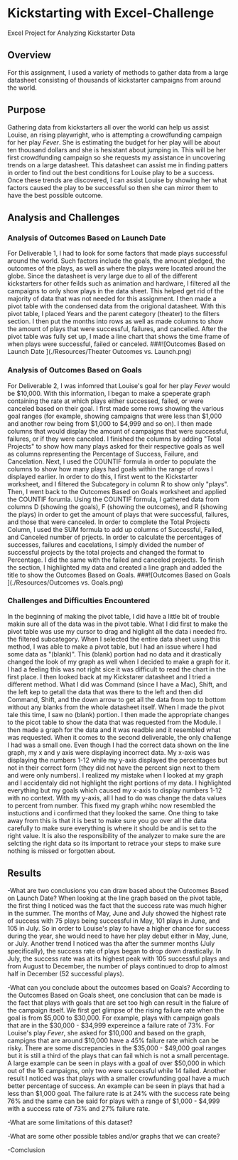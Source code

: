 # Kickstarting with Excel-Challenge
Excel Project for Analyzing Kickstarter Data

## Overview
For this assignment, I used a variety of methods to gather data from a large datasheet consisting of thousands of kickstarter campaigns from around the world. 

## Purpose
Gathering data from kickstarters all over the world can help us assist Louise, an rising playwright, who is attempting a crowdfunding campaign for her play _Fever_. She is estimating the budget for her play will be about ten thousand dollars and she is hesistant about jumping in. This will be her first crowdfunding campaign so she requests my assistance in uncovering trends on a large datasheet. This datasheet can assist me in finding patters in order to find out the best conditions for Louise play to be a success. Once these trends are discovered, I can assist Louise by showing her what factors caused the play to be successful so then she can mirror them to have the best possible outcome.

## Analysis and Challenges
### Analysis of Outcomes Based on Launch Date
For Deliverable 1, I had to look for some factors that made plays successful around the world. Such factors include the goals, the amount pledged, the outcomes of the plays, as well as where the plays were located around the globe. Since the datasheet is very large due to all of the different kickstarters for other feilds such as animation and hardware, I filtered all the campaigns to only show plays in the data sheet. This helped get rid of the majority of data that was not needed for this assignment. I then made a pivot table with the condensed data from the origional datasheet. With this pivot table, I placed Years and the parent category (theater) to the filters section. I then put the months into rows as well as made columns to show the amount of plays that were  successful, failures, and cancelled. After the pivot table was fully set up, I made a line chart that shows the time frame of when plays were successful, failed or canceled. 
###![Outcomes Based on Launch Date ](./Resources/Theater Outcomes vs. Launch.png)

### Analysis of Outcomes Based on Goals
For Deliverable 2, I was infomred that Louise's goal for her play _Fever_ would be $10,000. With this information, I began to make a speperate graph containing the rate at which plays either successed, failed, or were canceled based on their goal. I first made some rows showing the various goal ranges (for example, showing campaigns that were less than $1,000 and another row being from $1,000 to $4,999 and so on). I then made columns that would display the amount of campaigns that were successful, failures, or if they were canceled. I finished the columns by adding "Total Projects" to show how many plays asked for their respective goals as well as columns representing the Percentage of Success, Failure, and Cancelation. Next, I used the COUNTIF formula in order to populate the columns to show how many plays had goals within the range of rows I displayed earlier. In order to do this, I first went to the Kickstarter worksheet, and I filtered the Subcategory in column R to show only "plays". Then, I went back to the Outcomes Based on Goals worksheet and applied the COUNTIF forumla.  Using the COUNTIF formula, I gathered data from columns D (showing the goals), F (showing the outcomes), and R (showing the plays) in order to get the amount of plays that were successful, failures, and those that were canceled. In order to complete the Total Projects Column, I used the SUM formula to add up columns of Successful, Failed, and Canceled number of prjects. In order to calculate the percentages of successes, failures and cacelations, I simply divided the number of successful projects by the total projects and changed the format to Percentage. I did the same with the failed and canceled projects. To finish the section, I highlighted my data and created a line graph and added the title to show the Outcomes Based on Goals.
###![Outcomes Based on Goals ](./Resources/Outcomes vs. Goals.png)

### Challenges and Difficulties Encountered
In the beginning of making the pivot table, I did have a little bit of trouble makin sure all of the data was in the pivot table. What I did first to make the pivot table was use my cursor to drag and higlight all the data i needed fro. the filtered subcategory. When I selected the entire data sheet using this method, I was able to make a pivot table, but I had an issue where I had some data as "(blank)". This (blank) portion had no data and it drastically changed the look of my graph as well when I decided to make a graph for it. I had a feeling this was not right sice it was difficult to read the chart in the first place. I then looked back at my Kickstarer datasheet and I tried a different method. What I did was Command (since I have a Mac), Shift, and the left kep to getall the data that was there to the left and then did Command, Shift, and the down arrow to get all the data from top to bottom without any blanks from the whole datasheet itself. When I made the pivot tale this time, I saw no (blank) portion. I then made the appropriate changes to the picot table to show the data that was requested from the Module. I then made a graph for the data and it was readble and it resembled what was requested.
When it comes to the second deliverable, the only challenge I had was a small one. Even though I had the correct data shown on the line graph, my x and y axis were displaying incorrect data. My x-axis was displaying the numbers 1-12 while my y-axis displayed the percentages but not in their correct form (they did not have the percent sign next to them and were only numbers). I realized my mistake when I looked at my graph and I accidentaly did not highlight the right portions of my data. I highlighted everything but my goals which caused my x-axis to display numbers 1-12 with no context. With my y-axis, all I had to do was change the data values to percent from number. This fixed my graph whihc now resembled the instuctions and i confirmed that they looked the same. One thing to take away from this is that it is best to make sure you go over all the data carefully to make sure everything is where it should be and is set to the right value. It is also the responsibility of the analyzer to make sure the are selcting the right data so its important to retrace your steps to make sure nothing is missed or forgotten about. 

## Results
-What are two conclusions you can draw based about the Outcomes Based on Launch Date?
When looking at the line graph based on the pivot table, the first thing I noticed was the fact that the success rate was much higher in the summer. The months of May, June and July showed the highest rate of success with 75 plays being successful in May, 101 plays in June, and 105 in July. So in order to Louise's play to have a higher chance for success during the year, she would need to have her play debut either in May, June, or July. Another trend I noticed was tha after the summer months (July specifically), the success rate of plays began to drop down drastically. In July, the success rate was at its highest peak with 105 successful plays and from August to December, the number of plays continued to drop to almost half in December (52 successful plays).

-What can you conclude about the outcomes based on Goals?
According to the Outcomes Based on Goals sheet, one conclusion that can be made is the fact that plays with goals that are set too high can result in the fialure of the campaign itself. We first get  glimpse of the rising failure rate when the goal is from $5,000 to $30,000. For example, plays with campaign goals that are in the $30,000 - $34,999 expereince a failure rate of 73%. For Louise's play _Fever_, she asked for $10,000 and based on the graph, campigns that are around $10,000 have a 45% failure rate which can be risky. There are some discrepancies in the $35,000 - $49,000 goal ranges but it is still a third of the plays that can fail which is not a small percentage. A large example can be seen in plays with a goal of over $50,000 in which out of the 16 campaigns, only two were successful while 14 failed. Another result I noticed was that plays with a smaller crowfunding goal have a much better percentage of success. An example can be seen in plays that had a less than $1,000 goal. The failure rate is at 24% with the success rate being 76% and the same can be said for plays with a range of $1,000 - $4,999 with a success rate of 73% and 27% failure rate. 

-What are some limitations of this dataset?

-What are some other possible tables and/or graphs that we can create?

-Comclusion 


